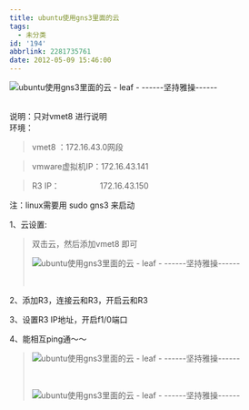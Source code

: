 ```yaml
---
title: ubuntu使用gns3里面的云
tags:
  - 未分类
id: '194'
abbrlink: 2281735761
date: 2012-05-09 15:46:00
---
```


![ubuntu使用gns3里面的云 - leaf - ------坚持雅操------](http://img3.ph.126.net/i9rtzE1JV_dBxKRttmg4KA==/2724677774576652283.jpg "ubuntu使用gns3里面的云 - leaf - ------坚持雅操------")

   
说明：只对vmet8 进行说明  
环境：  

> vmet8 ：172.16.43.0网段  

> vmware虚拟机IP：172.16.43.141  

> R3 IP：                  172.16.43.150  

注：linux需要用 sudo gns3 来启动  
  
  
1、云设置:  

> 双击云，然后添加vmet8 即可  
> 
> ![ubuntu使用gns3里面的云 - leaf - ------坚持雅操------](http://img6.ph.126.net/9P-rRwHWyfXioyqu2NWeeg==/3095098843927878076.jpg "ubuntu使用gns3里面的云 - leaf - ------坚持雅操------")
> 
>    

2、添加R3，连接云和R3，开启云和R3  
  
3、设置R3 IP地址，开启f1/0端口  
  
4、能相互ping通～～  

> ![ubuntu使用gns3里面的云 - leaf - ------坚持雅操------](http://img0.ph.126.net/ekc1qTjFfcN9oJd6Ws5r6g==/3093972944021031640.jpg "ubuntu使用gns3里面的云 - leaf - ------坚持雅操------")
> 
>  
> 
> ![ubuntu使用gns3里面的云 - leaf - ------坚持雅操------](http://img2.ph.126.net/YdHqigKX3OIgmqdo99ep4A==/109493765957949262.jpg "ubuntu使用gns3里面的云 - leaf - ------坚持雅操------")
> 
>